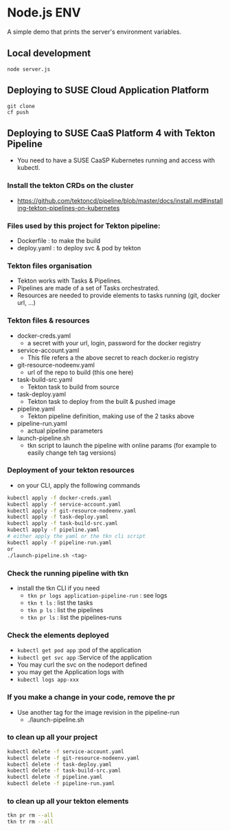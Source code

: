 # Node.js ENV 

A simple demo that prints the server's environment variables.

## Local development

    node server.js

## Deploying to SUSE Cloud Application Platform
    git clone
    cf push 
## Deploying to SUSE CaaS Platform 4 with Tekton Pipeline
* You need to have a SUSE CaaSP Kubernetes running and access with kubectl.
### Install the tekton CRDs on the cluster
* https://github.com/tektoncd/pipeline/blob/master/docs/install.md#installing-tekton-pipelines-on-kubernetes
### Files used by this project for Tekton pipeline:
* Dockerfile : to make the build
* deploy.yaml : to deploy svc & pod by tekton
### Tekton files organisation
* Tekton works with Tasks & Pipelines.
* Pipelines are made of a set of Tasks orchestrated.
* Resources are needed to provide elements to tasks running (git, docker url, ...)
### Tekton files & resources
* docker-creds.yaml
  * a secret with your url, login, password for the docker registry
* service-account.yaml
  * This file refers a the above secret to reach docker.io registry
* git-resource-nodeenv.yaml  
  * url of the repo to build (this one here)
* task-build-src.yaml
  * Tekton task to build from source
* task-deploy.yaml
  * Tekton task to deploy from the built & pushed image  
* pipeline.yaml        
  * Tekton pipeline definition, making use of the 2 tasks above
* pipeline-run.yaml          
  * actual pipeline parameters
* launch-pipeline.sh
  * tkn script to launch the pipeline with online params (for example to easily change teh tag versions)

### Deployment of your tekton resources
* on your CLI, apply the following commands
```bash
kubectl apply -f docker-creds.yaml           
kubectl apply -f service-account.yaml  
kubectl apply -f git-resource-nodeenv.yaml  
kubectl apply -f task-deploy.yaml
kubectl apply -f task-build-src.yaml
kubectl apply -f pipeline.yaml      
# either apply the yaml or the tkn cli script
kubectl apply -f pipeline-run.yaml  
or
./launch-pipeline.sh <tag>
```
### Check the running pipeline with tkn
* install the tkn CLI if you need
  * ```tkn pr logs application-pipeline-run``` : see logs
  * ```tkn t ls``` : list the tasks
  * ```tkn p ls``` : list the pipelines
  * ```tkn pr ls``` : list the pipelines-runs
  
### Check the elements deployed
* ```kubectl get pod app``` :pod of the application
* ```kubectl get svc app``` :Service of the application
* You  may curl the svc on the nodeport defined 
* you may get the Application logs with
* ```kubectl logs app-xxx```

### If you make a change in your code, remove the pr
* Use another tag for the image revision in the pipeline-run
  * ./launch-pipeline.sh <tag>
### to clean up all your project
```bash
kubectl delete -f service-account.yaml  
kubectl delete -f git-resource-nodeenv.yaml  
kubectl delete -f task-deploy.yaml
kubectl delete -f task-build-src.yaml
kubectl delete -f pipeline.yaml      
kubectl delete -f pipeline-run.yaml  
```
### to clean up all your tekton elements
```bash
tkn pr rm --all
tkn tr rm --all
```



    
